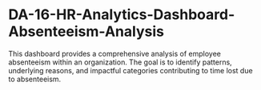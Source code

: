 # DA-16-HR-Analytics-Dashboard-Absenteeism-Analysis
This dashboard provides a comprehensive analysis of employee absenteeism within an organization. The goal is to identify patterns, underlying reasons, and impactful categories contributing to time lost due to absenteeism.
